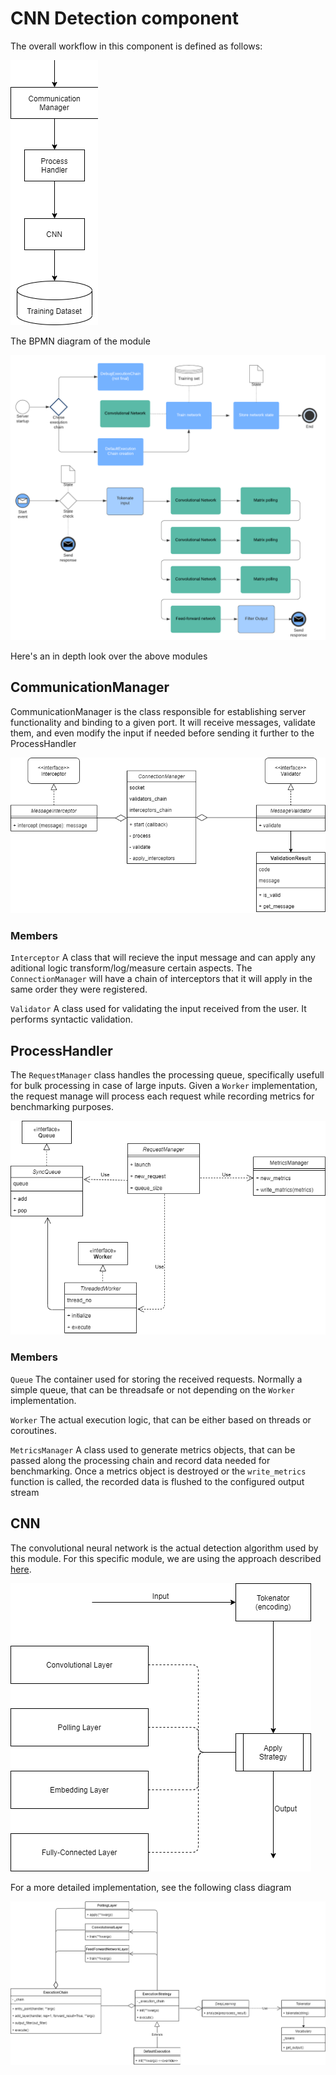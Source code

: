 
# CNN Detection component

The overall workflow in this component is defined as follows:

![Alt Text](cnn_overview.png)

The BPMN diagram of the module

![Alt Text](dl_bpmn.png)

Here's an in depth look over the above modules

## CommunicationManager

CommunicationManager is the class responsible for establishing server functionality and binding to a given port. It
will receive messages, validate them, and even modify the input if needed before sending it further to
the ProcessHandler

![Alt Text](comm_manager.png)

### Members

`Interceptor` A class that will recieve the input message and can apply any aditional logic transform/log/measure certain aspects.
The ```ConnectionManager``` will have a chain of interceptors that it will apply in the same order they were registered.

`Validator` A class used for validating the input received from the user. It performs syntactic validation.

## ProcessHandler

The ```RequestManager``` class handles the processing queue, specifically usefull for bulk processing in case of large inputs.
Given a ```Worker``` implementation, the request manage will process each request while recording metrics for benchmarking purposes.

![Alt Text](process_handler.png)

### Members

`Queue` The container used for storing the received requests. Normally a simple queue, that can be threadsafe or not depending on the ```Worker``` implementation.

`Worker` The actual execution logic, that can be either based on threads or coroutines.

`MetricsManager` A class used to generate metrics objects, that can be passed along the processing chain and record data needed for benchmarking.
Once a metrics object is destroyed or the ```write_metrics``` function is called, the recorded data is flushed to the configured output stream

## CNN

The convolutional neural network is the actual detection algorithm used by this module. For this specific module,
we are using the approach described [here](https://arxiv.org/pdf/1802.09957.pdf).

![Alt Text](cnn.png)

For a more detailed implementation, see the following class diagram

![Alt Text](cnn_refactor.png)